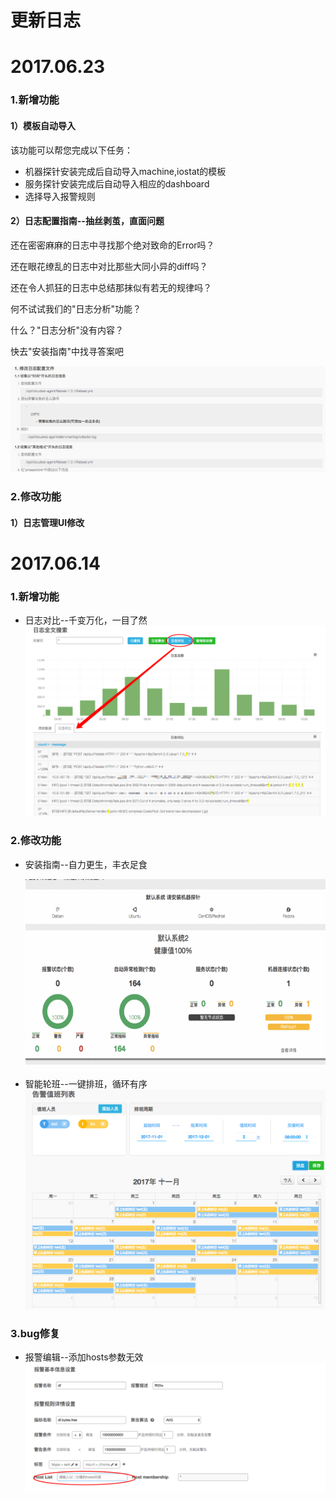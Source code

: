 # **更新日志**

# 2017.06.23
### 1.新增功能

#### 1）模板自动导入
该功能可以帮您完成以下任务：
* 机器探针安装完成后自动导入machine,iostat的模板
* 服务探针安装完成后自动导入相应的dashboard
* 选择导入报警规则


#### 2）日志配置指南--抽丝剥茧，直面问题

还在密密麻麻的日志中寻找那个绝对致命的Error吗？

还在眼花缭乱的日志中对比那些大同小异的diff吗？

还在令人抓狂的日志中总结那抹似有若无的规律吗？

何不试试我们的"日志分析"功能？

什么？"日志分析"没有内容？
    
快去"安装指南"中找寻答案吧
    
![](/part5/images/17-06-23_1.png)
    
### 2.修改功能 

#### 1）日志管理UI修改

# 2017.06.14

### 1.新增功能
* 日志对比--千变万化，一目了然
![](/part5/images/17-06-14_1.png)

### 2.修改功能
* 安装指南--自力更生，丰衣足食

    ![](/part5/images/17-06-14_2.gif)


* 智能轮班--一键排班，循环有序
![](/part5/images/17-06-14_3.png)


### 3.bug修复
* 报警编辑--添加hosts参数无效
![](/part5/images/17-06-14_4.png)
